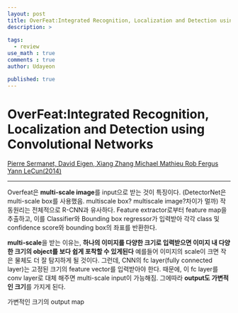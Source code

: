 ```yaml
---
layout: post
title: OverFeat:Integrated Recognition, Localization and Detection using Convolutional Networks
description: >
  
tags:
  - review
use_math : true
comments : true
author: Udayeon

published: true
---
```


# OverFeat:Integrated Recognition, Localization and Detection using Convolutional Networks
[Pierre Sermanet, David Eigen, Xiang Zhang Michael Mathieu Rob Fergus Yann LeCun(2014)](https://arxiv.org/pdf/1312.6229.pdf)
* * *
Overfeat은 **multi-scale image**를 input으로 받는 것이 특징이다. (DetectorNet은 multi-scale box를 사용했음. multiscale box? multiscale image?차이가 멀까)
작동원리는 전체적으로 R-CNN과 유사하다. Feature extractor로부터 feature map을 추출하고, 
이를 Classifier와 Bounding box regressor가 입력받아 각각 class 및 confidence score와 bounding box의 좌표를 반환한다.   
   
**multi-scale**을 받는 이유는, **하나의 이미지를 다양한 크기로 입력받으면 이미지 내 다양한 크기의 object를 보다 쉽게 포착할 수 있게된다** 예를들어 이미지의
scale이 크면 작은 물체도 더 잘 탐지하게 될 것이다. 그런데, CNN의 fc layer(fully connected layer)는 고정된 크기의 feature vector를 입력받아야 한다. 
때문에, 이 fc layer를 conv layer로 대체 해주면 multi-scale input이 가능해짐. 그에따라 **output도 가변적인 크기**를 가지게 된다.
   
가변적인 크기의 output map
